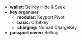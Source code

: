 - **wallet:** Bellroy Hide & Seek
- **key organiser** 
	- **modular:** Keyport Pivot
	- **basic:** Orbitkey
	- **charging:** Nomad ChargeKey
- **passport cover:** Bellroy